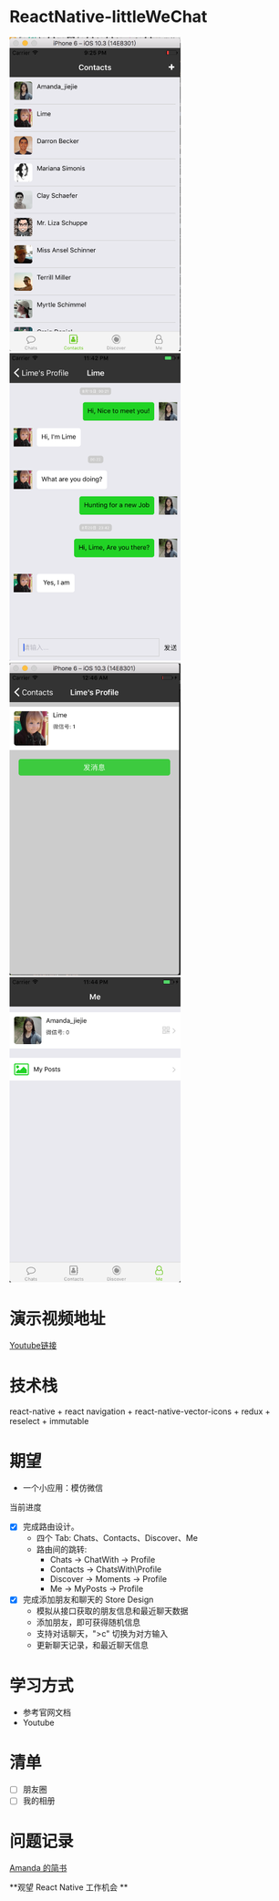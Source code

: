# ReactNative-littleWeChat

<img src="./images/Contacts.png" width="300">
<img src="./images/ChatWith.png" width="300">
<img src="./images/Profile.png" width="300">
<img src="./images/Me.png" width="300">

# 演示视频地址

[Youtube链接](https://www.youtube.com/edit?o=U&video_id=dLRAfYvzM4o)

# 技术栈
react-native + react navigation + react-native-vector-icons + redux + reselect + immutable

# 期望

- 一个小应用：模仿微信

当前进度

- [x] 完成路由设计。
   - 四个 Tab: Chats、Contacts、Discover、Me
   - 路由间的跳转:
     - Chats -> ChatWith -> Profile
     - Contacts -> ChatsWith\Profile
     - Discover -> Moments -> Profile
     - Me -> MyPosts -> Profile
- [x] 完成添加朋友和聊天的 Store Design
   - 模拟从接口获取的朋友信息和最近聊天数据
   - 添加朋友，即可获得随机信息
   - 支持对话聊天，">c" 切换为对方输入
   - 更新聊天记录，和最近聊天信息

# 学习方式

- 参考官网文档
- Youtube

# 清单

- [ ] 朋友圈
- [ ] 我的相册

# 问题记录

[Amanda 的简书](http://www.jianshu.com/p/008732790f1e)

**观望 React Native 工作机会 **
